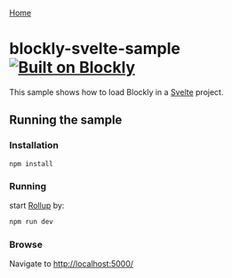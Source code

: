 [Home](../README.md)

# blockly-svelte-sample [![Built on Blockly](https://tinyurl.com/built-on-blockly)](https://github.com/google/blockly)

This sample shows how to load Blockly in a [Svelte](https://svelte.dev) project.

## Running the sample

### Installation

```
npm install
```

### Running

start [Rollup](https://rollupjs.org) by:
```bash
npm run dev
```

### Browse

Navigate to  [http://localhost:5000/](http://localhost:5000/)
